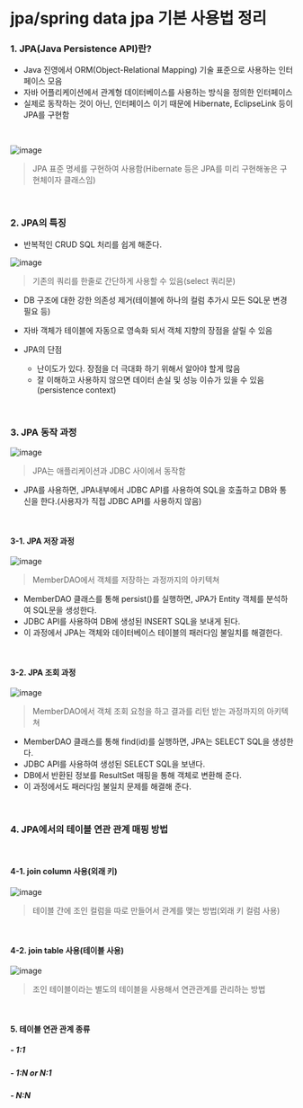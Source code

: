<h1>jpa/spring data jpa 기본 사용법 정리</h1>

<h3>1. JPA(Java Persistence API)란?</h3>

- Java 진영에서 ORM(Object-Relational Mapping) 기술 표준으로 사용하는 인터페이스 모음
- 자바 어플리케이션에서 관계형 데이터베이스를 사용하는 방식을 정의한 인터페이스
- 실제로 동작하는 것이 아닌, 인터페이스 이기 때문에 Hibernate, EclipseLink 등이 JPA를 구현함

<br/>

![image](https://github.com/user-attachments/assets/9607619c-fdfd-4be3-aea8-4dd025b5fe19)
> JPA 표준 명세를 구현하여 사용함(Hibernate 등은 JPA를 미리 구현해놓은 구현체이자 클래스임)

<br/>

<h3>2. JPA의 특징</h3>

- 반복적인 CRUD SQL 처리를 쉽게 해준다.

![image](https://github.com/user-attachments/assets/697db7f0-587f-40a1-b067-df200461e356)
> 기존의 쿼리를 한줄로 간단하게 사용할 수 있음(select 쿼리문)

- DB 구조에 대한 강한 의존성 제거(테이블에 하나의 컬럼 추가시 모든 SQL문 변경 필요 등)
- 자바 객체가 테이블에 자동으로 영속화 되서 객체 지향의 장점을 살릴 수 있음

- JPA의 단점
  - 난이도가 있다. 장점을 더 극대화 하기 위해서 알아야 할게 많음
  - 잘 이해하고 사용하지 않으면 데이터 손실 및 성능 이슈가 있을 수 있음 (persistence context)

<br/>

<h3>3. JPA 동작 과정</h3>

![image](https://github.com/user-attachments/assets/b9acc7e5-a19b-45d5-ab0d-5b730f31a508)
> JPA는 애플리케이션과 JDBC 사이에서 동작함

- JPA를 사용하면, JPA내부에서 JDBC API를 사용하여 SQL을 호출하고 DB와 통신을 한다.(사용자가 직접 JDBC API를 사용하지 않음)

<br/>

<h4>3-1. JPA 저장 과정</h4>

![image](https://github.com/user-attachments/assets/e1e9397c-3be5-458a-900a-e936365444bb)
> MemberDAO에서 객체를 저장하는 과정까지의 아키텍쳐

- MemberDAO 클래스를 통해 persist()를 실행하면, JPA가 Entity 객체를 분석하여 SQL문을 생성한다.
- JDBC API를 사용하여 DB에 생성된 INSERT SQL을 보내게 된다.
- 이 과정에서 JPA는 객체와 데이터베이스 테이블의 패러다임 불일치를 해결한다.

<br/>

<h4>3-2. JPA 조회 과정</h4>

![image](https://github.com/user-attachments/assets/a5a9d809-918a-4e6f-922b-05a7cb54eac7)
> MemberDAO에서 객체 조회 요청을 하고 결과를 리턴 받는 과정까지의 아키텍쳐

- MemberDAO 클래스를 통해 find(id)를 실행하면, JPA는 SELECT SQL을 생성한다.
- JDBC API를 사용하여 생성된 SELECT SQL을 보낸다.
- DB에서 반환된 정보를 ResultSet 매핑을 통해 객체로 변환해 준다.
- 이 과정에서도 패러다임 불일치 문제를 해결해 준다.

<br/>

<h3>4. JPA에서의 테이블 연관 관계 매핑 방법</h3>

<br/>

<h4>4-1. join column 사용(외래 키)</h4>

![image](https://github.com/user-attachments/assets/b3d463f3-f971-40a7-93d7-9e335e0706fa)
> 테이블 간에 조인 컬럼을 따로 만들어서 관계를 맺는 방법(외래 키 컬럼 사용)

<br/>

<h4>4-2. join table 사용(테이블 사용)</h4>

![image](https://github.com/user-attachments/assets/c92a596d-8a2e-4cc6-afa4-a6bd521033e8)
> 조인 테이블이라는 별도의 테이블을 사용해서 연관관계를 관리하는 방법

<br/>

<h4>5. 테이블 연관 관계 종류</h4>

<h5>- 1:1</h5>
<h5>- 1:N or N:1</h5>
<h5>- N:N</h5>
